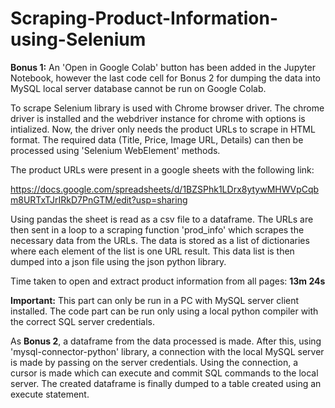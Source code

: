 # Scraping-Product-Information-using-Selenium
**Bonus 1:** An 'Open in Google Colab' button has been added in the Jupyter Notebook, however the last code cell for Bonus 2 for dumping the data into MySQL local server database cannot be run on Google Colab.

To scrape Selenium library is used with Chrome browser driver. The chrome driver is installed and the webdriver instance for chrome with options is intialized. Now, the driver only needs the product URLs to scrape in HTML format. The required data (Title, Price, Image URL, Details) can then be processed using 'Selenium WebElement' methods.

The product URLs were present in a google sheets with the following link:

https://docs.google.com/spreadsheets/d/1BZSPhk1LDrx8ytywMHWVpCqbm8URTxTJrIRkD7PnGTM/edit?usp=sharing

Using pandas the sheet is read as a csv file to a dataframe. The URLs are then sent in a loop  to a scraping function 'prod_info' which scrapes the necessary data from the URLs. The data is stored as a list of dictionaries where each element of the list is one URL result. This data list is then dumped into a json file using the json python library.

Time taken to open and extract product information from all pages: **13m 24s**


**Important:** This part can only be run in a PC with MySQL server client installed. The code part can be run only using a local python compiler with the correct SQL server credentials.

As **Bonus 2**, a dataframe from the data processed is made. After this, using 'mysql-connector-python' library, a connection with the local MySQL server is made by passing on the server credentials. Using the connection, a cursor is made which can execute and commit SQL commands to the local server. The created dataframe is finally dumped to a table created using an execute statement.
